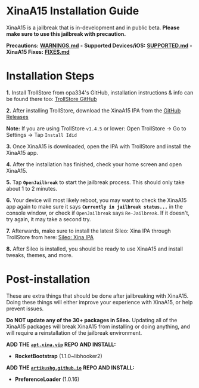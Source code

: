 # XinaA15 Installation Guide
XinaA15 is a jailbreak that is in-development and in public beta. **Please make sure to use this jailbreak with precaution.**

**Precautions:** [**WARNINGS.md**](https://github.com/NotDarkn/XinaA15/blob/main/WARNINGS.md) **-** **Supported Devices/iOS:** [**SUPPORTED.md**](https://github.com/NotDarkn/XinaA15/blob/main/SUPPORTED.md) **-** **XinaA15 Fixes:** [**FIXES.md**](https://github.com/NotDarkn/XinaA15/blob/main/FIXES.md)

# Installation Steps
**1.** Install TrollStore from opa334's GitHub, installation instructions & info can be found there too: [TrollStore GitHub](https://github.com/opa334/TrollStore)

**2.** After installing TrollStore, download the XinaA15 IPA from the [GitHub Releases](https://github.com/jacksight/xina520_official_jailbreak/releases)

**Note:** If you are using TrollStore `v1.4.5` or lower: Open TrollStore → Go to Settings → Tap `Install Idid`

**3.** Once XinaA15 is downloaded, open the IPA with TrollStore and install the XinaA15 app.

**4.** After the installation has finished, check your home screen and open XinaA15.

**5.** Tap **`OpenJailbreak`** to start the jailbreak process. This should only take about 1 to 2 minutes.

**6.** Your device will most likely reboot, you may want to check the XinaA15 app again to make sure it says **`Currently in jailbreak status...`** in the console window, or check if `OpenJailbreak` says `Re-Jailbreak`. If it doesn't, try again, it may take a second try.

**7.** Afterwards, make sure to install the latest Sileo: Xina IPA through TrollStore from here: [Sileo: Xina IPA](https://github.com/Sileo/Sileo/releases)

**8.** After Sileo is installed, you should be ready to use XinaA15 and install tweaks, themes, and more.

# Post-installation
These are extra things that should be done after jailbreaking with XinaA15. Doing these things will either improve your experience with XinaA15, or help prevent issues.

**Do NOT update any of the 30+ packages in Sileo.**
Updating all of the XinaA15 packages will break XinaA15 from installing or doing anything, and will require a reinstallation of the jailbreak environment.

**ADD THE** [**`apt.xina.vip`**](https://apt.xina.vip) **REPO AND INSTALL:**
- **RocketBootstrap** (1.1.0~libhooker2)

**ADD THE** [**`artikushg.github.io`**](https://artikushg.github.io) **REPO AND INSTALL:**
- **PreferenceLoader** (1.0.16)
